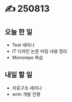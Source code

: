 # ✍️ 250813

## 오늘 한 일

* Test 세미나
* IT 디자인 논문 미팅 내용 정리
* Monorepo 복습



## 내일 할 일

* 자료구조 세미나
* wrtn 개발 진행
